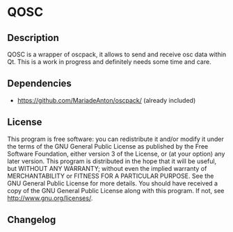 QOSC
===
Description
---
QOSC is a wrapper of oscpack, it allows to send and receive osc data within Qt.
This is a work in progress and definitely needs some time and care.

Dependencies
---
* https://github.com/MariadeAnton/oscpack/ (already included)

License
---
This program is free software: you can redistribute it and/or modify it under the terms of the GNU General Public License as published by the Free Software Foundation, either version 3 of the License, or (at your option) any later version.
This program is distributed in the hope that it will be useful, but WITHOUT ANY WARRANTY; without even the implied warranty of MERCHANTABILITY or FITNESS FOR A PARTICULAR PURPOSE. See the GNU General Public License for more details.
You should have received a copy of the GNU General Public License along with this program. If not, see http://www.gnu.org/licenses/.

Changelog
---
